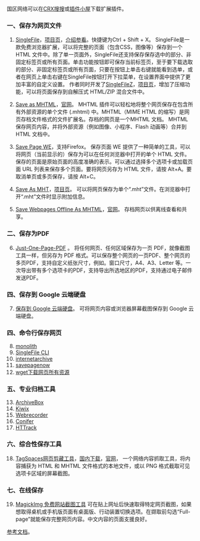 国区网络可以在[CRX搜搜](https://www.crxsoso.com/)或[插件小屋](https://www.chajianxw.com/)下载扩展插件。

### 一、保存为网页文件
1. [SingleFile](https://chromewebstore.google.com/detail/singlefile/mpiodijhokgodhhofbcjdecpffjipkle)，[项目页](https://github.com/gildas-lormeau/SingleFile)，[介绍参看](https://huajiakeji.com/productivity/2018-11/1608.html)。快捷键为Ctrl + Shift + X。
SingleFile是一款免费浏览器扩展，可以将完整的页面（包含CSS，图像等）保存到一个 HTML 文件中。除了单一页面外，SingleFile还支持保存保存选中的部分、非固定标签页或所有页面。单击功能按钮即可保存当前标签页，至于要下载选取的部分、非固定标签页或所有页面，只要在按钮上单击右键就能看到选单，或者在网页上单击右键在SingleFile按钮打开下拉菜单，在设置界面中提供了更加丰富的自定义设置。
作者同时开发了[SingleFileZ](https://chromewebstore.google.com/detail/singlefilez/offkdfbbigofcgdokjemgjpdockaafjg)，[项目页](https://github.com/gildas-lormeau/SingleFileZ)，增加了压缩功能，可以将页面保存到自解压式 HTML/ZIP 混合文件中。

2. [Save as MHTML](https://chromewebstore.google.com/detail/save-as-mhtml/ahgakckdonjmnpnegjcamhagackmjpei)，[官网](https://mybrowseraddon.com/save-as-mhtml.html)。
 MHTML 插件可以轻松地将整个网页保存在包含所有外部资源的单个文件 (.mhtml) 中。MHTML（MIME HTML 的缩写）是网页存档文件格式的文件扩展名。存档的网页是一个MHTML 文档。 MHTML 保存网页内容，并将外部资源（例如图像、小程序、Flash 动画等）合并到 HTML 文档中。

3. [Save Page WE](https://chromewebstore.google.com/detail/save-page-we/dhhpefjklgkmgeafimnjhojgjamoafof)，支持Firefox。
保存页面 WE 提供了一种简单的工具，可以将网页（当前显示的）保存为可以在任何浏览器中打开的单个 HTML 文件。保存的页面是原始页面的高度准确的表示。可以通过选择多个选项卡或加载页面 URL 列表来保存多个页面。要将网页另存为 HTML 文件，请按 Alt+A。要取消单页或多页保存，请按 Alt+C。

4. [Save As MHT](https://chromewebstore.google.com/detail/save-as-mht/hfmodljjaibbdndlikgagimhhodmobkc)，[项目页](https://github.com/vsDizzy/SaveAsMHT)。
可以将网页保存为单个“.mht”文件。在浏览器中打开“.mht”文件时显示附加信息。

5. [Save Webpages Offline As MHTML](https://chromewebstore.google.com/detail/save-webpages-offline-as/nfbcfginnecenjncdjhaminfcienmehn)，[官网](https://browsernative.com/save-webpage-offline-mhtml/)。
存档网页以供离线查看和共享。

### 二、保存为PDF
6. [Just-One-Page-PDF](https://chromewebstore.google.com/detail/just-one-page-pdf/fgbhbfdgdlojklkbhdoilkdlomoilbpl) 。
将任何网页、任何区域保存为一页 PDF，就像截图工具一样，但另存为 PDF 格式。可以保存整个网页的一页PDF、整个网页的多页PDF，支持自定义纸张尺寸，例如。窗口尺寸，A4、A3、Letter 等。一次导出带有多个选项卡的PDF，支持导出所选地区的PDF，支持通过电子邮件发送PDF。

### 四、保存到 Google 云端硬盘
7. [保存到 Google 云端硬盘](https://chromewebstore.google.com/detail/%E4%BF%9D%E5%AD%98%E5%88%B0-google-%E4%BA%91%E7%AB%AF%E7%A1%AC%E7%9B%98/gmbmikajjgmnabiglmofipeabaddhgne)。
可将网页内容或浏览器屏幕截图保存到 Google 云端硬盘。

### 四、命令行保存网页
8. [monolith](https://github.com/Y2Z/monolith)
9. [SingleFile CLI](https://github.com/gildas-lormeau/single-file-cli)
10. [internetarchive](https://github.com/jjjake/internetarchive)
11. [savepagenow](https://github.com/palewire/savepagenow)
12. [wget下载网页所有资源](https://stackoverflow.com/questions/42966245/how-to-download-a-webpage-mhtml-format-using-wget-in-python)

### 五、专业归档工具
13. [ArchiveBox](https://archivebox.io/)
14. [Kiwix](https://www.kiwix.org)
15. [Webrecorder](https://webrecorder.net/)
16. [Conifer](https://conifer.rhizome.org/)
17. [HTTrack](https://www.httrack.com/)

### 六、综合性保存工具
18. [TagSpaces网页剪藏工具](https://chromewebstore.google.com/detail/tagspaces%E7%BD%91%E9%A1%B5%E5%89%AA%E8%97%8F%E5%B7%A5%E5%85%B7/ldalmgifdlgpiiadeccbcjojljeanhjk?hl=zh-CN)，[国内下载](https://www.chajianxw.com/product-tool/28181.html)，[官网](https://www.tagspaces.org/)， 一个网络内容抓取工具，将内容捕获为 HTML 和 MHTML 文件格式的本地文件，或以 PNG 格式截取可见选项卡区域的屏幕截图。

### 七、在线保存
19. [MagickImg 免费网站截图工具](https://magickimg.com/website-screenshot/)
可在贴上网址后快速取得特定网页截图，如果想取得桌机或手机版页面有桌面版、行动装置切换选项。在撷取前勾选“Full-page”就能保存完整网页内容。中文内容的页面支援良好。

[参考文档](https://zhuanlan.zhihu.com/p/689280662)。
